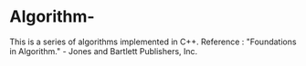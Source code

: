 # Algorithm-
This is a series of algorithms implemented in C++.
Reference : "Foundations in Algorithm." - Jones and Bartlett Publishers, Inc.
